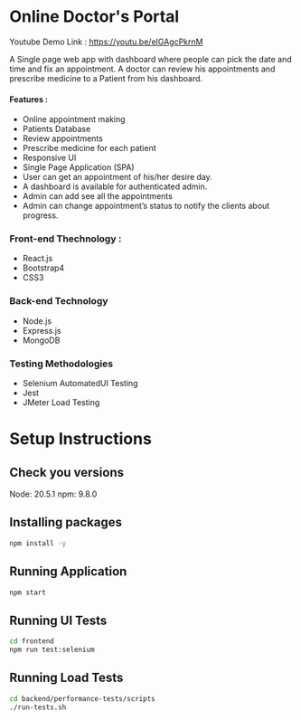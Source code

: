 # Online Doctor's Portal

Youtube Demo Link : https://youtu.be/eIGAgcPkrnM

A Single page web app with dashboard  where people can pick the date and time and fix an appointment. A doctor can review his appointments and prescribe medicine to a Patient from his dashboard.

#### Features :
* Online appointment making
* Patients Database
* Review appointments
* Prescribe medicine for each patient
* Responsive UI
* Single Page Application (SPA)
* User can get an appointment of his/her desire day.
* A dashboard is available for authenticated admin.
* Admin can add see all the appointments
* Admin can change appointment’s status to notify the clients about progress.

### Front-end Thechnology : 
* React.js
* Bootstrap4
* CSS3

### Back-end Technology
* Node.js
* Express.js
* MongoDB

### Testing Methodologies
* Selenium AutomatedUI Testing
* Jest
* JMeter Load Testing

# Setup Instructions

## Check you versions
Node: 20.5.1
npm: 9.8.0

## Installing packages
```bash
npm install -y
```

## Running Application
```bash
npm start
```

## Running UI Tests
```bash
cd frontend
npm run test:selenium
```

## Running Load Tests
```bash
cd backend/performance-tests/scripts
./run-tests.sh
```
